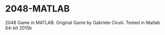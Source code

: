 # 2048-MATLAB
2048 Game in MATLAB. Original Game by Gabriele Ciruili. Tested in Matlab 64-bit 2015b
